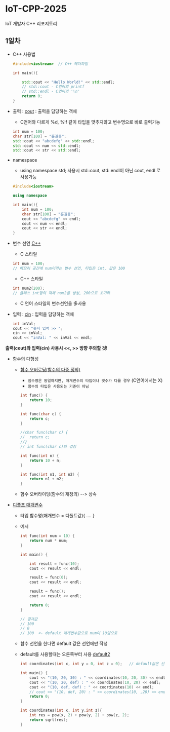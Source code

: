 # IoT-CPP-2025
IoT 개발자 C++ 리포지토리

## 1일차
- C++ 사용법
    ```C++
    #include<iostream>  // C++ 헤더파일

    int main(){

        std::cout << "Hello World!" << std::endl;  
        // std::cout - C언어의 printf
        // std::endl - C언어의 '\n'
        return 0;
    }
    ```

- 출력 : [cout](./Day01/cout.cpp) : 출력을 담당하는 객체
    - C언어와 다르게 %d, %lf 같이 타입을 맞추지않고 변수명으로 바로 출력가능
    ```C++
    int num = 100;
	char str[100] = "홍길동";
	std::cout << "abcdefg" << std::endl;
	std::cout << num << std::endl;
	std::cout << str << std::endl;
    ```

- namespace
    - using namespace std; 사용시 std::cout, std::endl이 아닌 cout, endl 로 사용가능
    ```C++
    #include<iostream> 
    
    using namespace

    int main(){
        int num = 100;
        char str[100] = "홍길동";
        cout << "abcdefg" << endl;
        cout << num << endl;
        cout << str << endl;
    }
    ```

- 변수 선언 [C++](./Day01/cout2.cpp)
    - C 스타일
    ```C
    int num = 100;
    // 메모리 공간에 num이라는 변수 선언, 타입은 int, 값은 100
    ```

    - C++ 스타일
    ```C++
    int num2(200);
    // 클래스 int형의 객체 num2를 생성, 200으로 초기화
    ```

    - C 언어 스타일의 변수선언을 多사용

- 입력 : [cin](./Day01/cin.cpp) : 입력을 담당하는 객체
    ```C++
    int inVal;
	cout << "숫자 입력 >> ";
	cin >> inVal;
	cout << "inVal: " << inVal << endl;
    ```

**출력(cout)와 입력(cin) 사용시 <<, >> 방향 주의할 것!**

- 함수의 다형성
    - [함수 오버로딩(함수의 다중 정의)](./Day01/overloading.cpp)
        - `함수명은 동일하지만, 매개변수의 타입이나 갯수가 다를 경우` (C언어에서는 X)
        - `함수의 타입은 사용되는 기준이 아님`
        ```C++
        int func() {
            return 10;
        }

        int func(char c) {
            return c;
        }

        //char func(char c) {
        //	return c;
        //}
        // int func(char c)와 겹침

        int func(int n) {
            return 10 + n;
        }

        int func(int n1, int n2) {
            return n1 + n2;
        }

        ```
    
    - 함수 오버라이딩(함수의 재정의) --> 상속

- [디폴프 매개변수](./Day01/default.cpp)
    - 타입 함수명(매개변수 = 디폴트값){
            ....
        }

    - 예시
        ```C++
        int func(int num = 10) {
            return num * num;
        }

        int main() {

            int result = func(10);
            cout << result << endl;

            result = func(0);
            cout << result << endl;

            result = func();
            cout << result << endl;

            return 0;
        }

        // 결과값
        // 100
        // 0
        // 100  <- default 매개변수값으로 num이 10임으로
        ```

    - 함수 선언을 한다면 default 값은 선언에만 작성
    - default를 사용할때는 오른쪽부터 사용 [default2](./Day01/default2.cpp)
        ```C++
        int coordinates(int x, int y = 0, int z = 0);	// default값은 선언(원형)에만 작성

        int main() {
            cout << "(10, 20, 30) : " << coordinates(10, 20, 30) << endl;
            cout << "(10, 20, def) : " << coordinates(10, 20) << endl;
            cout << "(10, def, def) : " << coordinates(10) << endl;
            // cout << "(10, def, 20) : " << coordinates(10, ,20) << endl;
            return 0;
        }

        int coordinates(int x, int y,int z){
            int res = pow(x, 2) + pow(y, 2) + pow(z, 2);
            return sqrt(res);
        }
        ```
